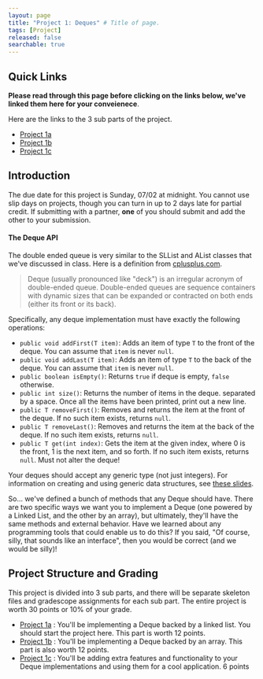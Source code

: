 ```yaml
---
layout: page
title: "Project 1: Deques" # Title of page.
tags: [Project]
released: false
searchable: true
---
```



Quick Links
------------
**Please read through this page before clicking on the links below, we've linked them here for your conveienece**.


Here are the links to the 3 sub parts of the project. 
 - [Project 1a](./proj1a) 
 - [Project 1b](./proj1b)
 - [Project 1c](./proj1c) 


Introduction
------------
The due date for this project is Sunday, 07/02 at midnight. You cannot use slip days on projects, though you can turn in up to 2 days
late for partial credit. If submitting with a partner, **one** of you should submit 
and add the other to your submission.

#### The Deque API


The double ended queue is very similar to the SLList and AList classes that
we've discussed in class. Here is a definition from
[cplusplus.com](http://www.cplusplus.com/reference/deque/deque/).

>Deque (usually pronounced like "deck") is an irregular acronym of double-ended
queue. Double-ended queues are sequence containers with dynamic sizes that can
be expanded or contracted on both ends (either its front or its back).

Specifically, any deque implementation must have exactly the following
operations:

* `public void addFirst(T item)`: Adds an item of type `T` to the front of the
deque. You can assume that `item` is never `null`.
* `public void addLast(T item)`: Adds an item of type `T` to the back of the
deque. You can assume that `item` is never `null`.
* `public boolean isEmpty()`: Returns `true` if deque is empty, `false` otherwise.
* `public int size()`: Returns the number of items in the deque.
separated by a space. Once all the items have been printed, print out a new line.
* `public T removeFirst()`: Removes and returns the item at the front of the
deque. If no such item exists, returns `null`.
* `public T removeLast()`: Removes and returns the item at the back of the
deque. If no such item exists, returns `null`.
* `public T get(int index)`: Gets the item at the given index, where 0 is the
front, 1 is the next item, and so forth. If no such item exists, returns `null`.
Must not alter the deque!


Your deques should accept any generic type (not just integers). For information
on creating and using generic data structures, see [these slides](https://docs.google.com/presentation/d/19TTe3JgFscc4RLwokvQ_gOM72DSrfs9Y6ZST_fv3aQ4/edit#slide=id.g829fe3f43_0_511).

So... we've defined a bunch of methods that any Deque should have. There are two specific ways we want you to implement a Deque (one powered by a Linked List, and the other by an array), but ultimately, they'll have the same methods and external behavior. Have we learned about any programming tools that could enable us to do this? If you said, "Of course, silly, that sounds like an interface", then you would be correct (and we would be silly)!




Project Structure and Grading
----------------------

This project is divided into 3 sub parts, and there will be separate skeleton files and gradescope assignments for each sub part. The entire project is worth 30 points or 10% of your grade.
 - [Project 1a](./proj1a) : You'll be implementing a Deque backed by a linked list. You should start the project here. This part is worth 12 points.
 - [Project 1b](./proj1b) : You'll be implementing a Deque backed by an array. This part is also worth 12 points. 
 - [Project 1c](./proj1c) : You'll be adding extra features and functionality to your Deque implementations and using them for a cool application.  6 points



